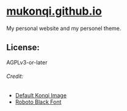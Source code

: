 # [mukonqi.github.io](https://mukonqi.github.io)
My personal website and my personel theme.

## License:
AGPLv3-or-later

###### Credit: 
- [Default Konqi Image](https://community.kde.org/File:Mascot_konqi.png)
- [Roboto Black Font](https://fonts.google.com/specimen/Roboto)